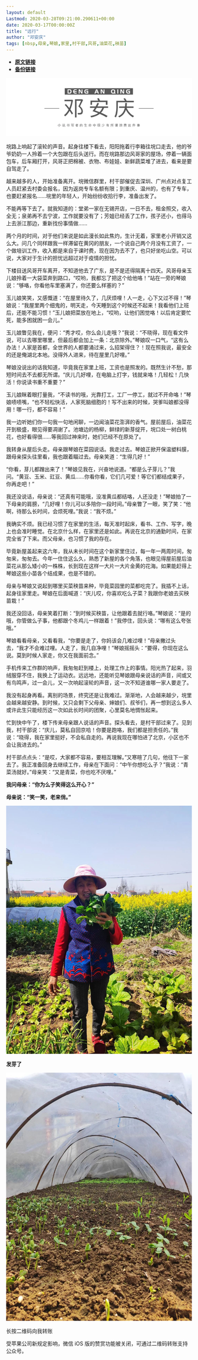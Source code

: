 ```yaml
---
layout: default
Lastmod: 2020-03-28T09:21:00.290611+00:00
date: 2020-03-17T00:00:00Z
title: "远行"
author: "邓安庆"
tags: [nbsp,母亲,琴娘,家里,村干部,风哥,油菜花,秧苗]
---
```


* [**原文链接**](https://mp.weixin.qq.com/s/7QZj33-yJ8KJ__mzvd5QPg)
* [**备份链接**](https://archive.li/wip/OBb3b)


![](/images/post/e7f5a439b4fcc64bfef80285a5bc689c.jpg)

垸路上响起了滚轮的声音。起身往楼下看去，阳阳拖着行李箱往垸口走去，他的爷爷奶奶一人拎着一个大包跟在后头送行。而在垸路那边风哥家的屋场，停着一辆面包车，后车厢打开，风哥正把棉被、衣物、布娃娃、新鲜蔬菜堆了进去，看来是要自驾走了。

越来越多的人，开始准备离开。垸微信群里，村干部催促去深圳、广州点对点复工人员赶紧去村委会报名，因为返岗专车名额有限；到重庆、温州的，也有了专车，也要赶紧报名……垸里的年轻人，开始纷纷收拾行李，准备出发了。

不能再等下去了。就我知道的：堂弟一家在无锡开店，一日不去，租金照交，收入全无；泉弟再不去宁波，工作就要没有了；芳姐已经丢了工作，孩子还小，也得马上去浙江那边，重新找份事情做……

两个月的时间，对于他们来说是如此漫长如此焦灼，生计无着，家里老小开销又这么大。问几个同样跟我一样滞留在黄冈的朋友，一个说自己两个月没有工资了，一个做培训工作，收入都是来自于课时费，现在因为去不了，也只好坐吃山空。可以说，大家对于生计的担忧远超过对于疫情的担忧。

下楼目送风哥开车离开，不知道他去了广东，是不是还得隔离十四天。风哥母亲玉儿娘拎着一大袋菜奔到路口，“哎哟，我都忘了把这个给他咯！”站在一旁的琴娘说：“够咯，你看他车里塞满了，你还要么样塞的？”

玉儿娘笑笑，又感慨道：“在屋里待久了，几厌烦哩！人一走，心下又过不得！”琴娘说：“我屋里两个细鬼的，明天走，今天睡到这个时候还不起来！我看他们上班后，还能不能习惯！”玉儿娘把菜放在地上，“哎哟，让他们困觉咯！以后肯定要忙死，能多困就困一会儿。”

玉儿娘瞥见我在，便问：“秀才哎，你么会儿走哦？”我说：“不晓得，现在看文件说，可以去哪里哪里，但最后都会加上一条：北京除外。”琴娘叹一口气，“这有么办法！人家是首都，全世界的人都要涌过来，么招架得住？！现在照我说，最安全的还是俺湖北本地。没得外人进来，待在屋里几好哩。”

琴娘没说出的话我知道，毕竟我在家里上班，工资也是照发的。既然生计不愁，那短时间去不去都无所谓。“庆儿几好哩，在电脑上打字，钱就来咯！几轻松！几快活！你说读书重不重要？”

玉儿娘眯着眼打量我，“不读书的哦，光靠打工，工厂一停工，就过不开命咯！”琴娘啧啧嘴，“也不轻松快活，人家死脑细胞的！写不出来的时候，哭爹叫娘都没得用！哪一行，都不容易！”

我一边听她们你一句我一句地闲聊，一边闻油菜花澎湃的香气。屋前屋后，油菜花开到极盛，眼见得要凋谢了。池塘边的杨柳，鲜绿的新芽绽开，垸口处一树白桃花，也好看得很……等我回过神来时，她们已经不在原处了。

我转身从屋后头走。母亲跟琴娘在菜园说话。我走过去。琴娘正掀开保温塑料膜，跟母亲探头往里看，我也跟着瞄过去。母亲笑道：“生得几好！”

“你看，芽儿都蹭出来了！”琴娘见我在，兴奋地说道。“都是么子芽儿？”我问。“黄豆、玉米、豇豆、黄瓜……你看你看，它们几可爱！等它们都结成果子，你再走吧！”

我还没说话，母亲说：“还真有可能哦，没准黄瓜都结咯，人还没走！”琴娘拍了一下母亲的肩膀，“几好哩！你儿可以多陪你一段时间。”母亲瞥了一眼，笑了笑：“他啊，待那么长时间，会烦死哩。”我说：“我不烦。”

我确实不烦。我已经习惯了在家里的生活，每天准时起床，看书、工作、写字，晚上也会准时睡觉。在北京什么样，在家里还是如此。再说在北京的通勤时间，在家完全省了下来。而父母亲，也习惯了我的存在。

毕竟新屋盖起来这六年，我从未长时间在这个新家里住过，每一年一两周时间，匆匆来，匆匆去。今年一住住这么久，熟悉了新屋的各个角落，也眼见得屋前屋后油菜花从那么矮小的一株株，长到现在这样一大片一大片金黄的花海。如果能赶得上琴娘这些小苗各个结成果，也是不错的。

母亲与琴娘又说起到哪里买菜秧苗来种，毕竟菜园里的菜都吃完了。我插不上话，起身往家里走。琴娘在后面喊道：“庆儿哎，你喜欢吃么子菜？我跟你老娘去买秧苗栽！”

我还没回话，母亲笑着打断：“到时候买秧苗，让他跟着去就行咯。”琴娘说：“是的哦，你管做么子事，他都跟个冬鸡儿一样跟着！”我停住，回头说：“哪有这么夸张哦。”

琴娘看看母亲，又看看我，“你要是走了，你妈该会几难过哩！”母亲撇过头去，“我才不会难过哩。人走了，我几自净哩！”琴娘摇摇头：“要得，你现在这么说。莫到时候人家走，你又在我面前念。”

手机传来工作群的响声，我匆匆赶到楼上，处理工作上的事情。阳光热了起来，羽绒服穿不住，我换上了运动衣。远远地，还能听见琴娘跟母亲说话的声音，间或又有鸟鸣声，过一会儿，又一次响起滚轮的声音，这一次不知道谁哪一家人要走了。

我没有起身再看。离别的场景，终究还是让我难过。渐渐地，人会越来越少，垸里会越来越安静。到时候，又只会剩下父母亲、婶娘们、叔爷们，再一想到这么多人或许此生只能经历这一次如此长时间的团聚，心里莫名地惆怅起来。

忙到快中午了，楼下传来母亲跟人说话的声音。探头看去，是村干部过来了。见到我，村干部说：“庆儿，莫私自回京哈！你要是跑咯，我们都是担责任的。”我说：“晓得，我在家里挺好，不会私自走的。再说我现在哪怕进了北京，小区也不会让我进去的。”

村干部点点头：“是哎，大家都不容易，要相互理解。”又寒暄了几句，他往下一家去了。我正准备回身去继续工作，母亲在下面问：“中午你想吃么子？”我说：“青菜汤就好。”母亲笑：“又是青菜，你也吃不厌哩。”

**我问母亲：“你为么子笑得这么开心？”**

**母亲说：“笑一笑，老来俏。”**

![](/images/post/624c5600a62b0a48a838543d2dfd6444.jpg)

**发芽了**

![](/images/post/c9c0d223d07dd2af7c1c9de11d505339.jpg)

长按二维码向我转账

受苹果公司新规定影响，微信 iOS 版的赞赏功能被关闭，可通过二维码转账支持公众号。

